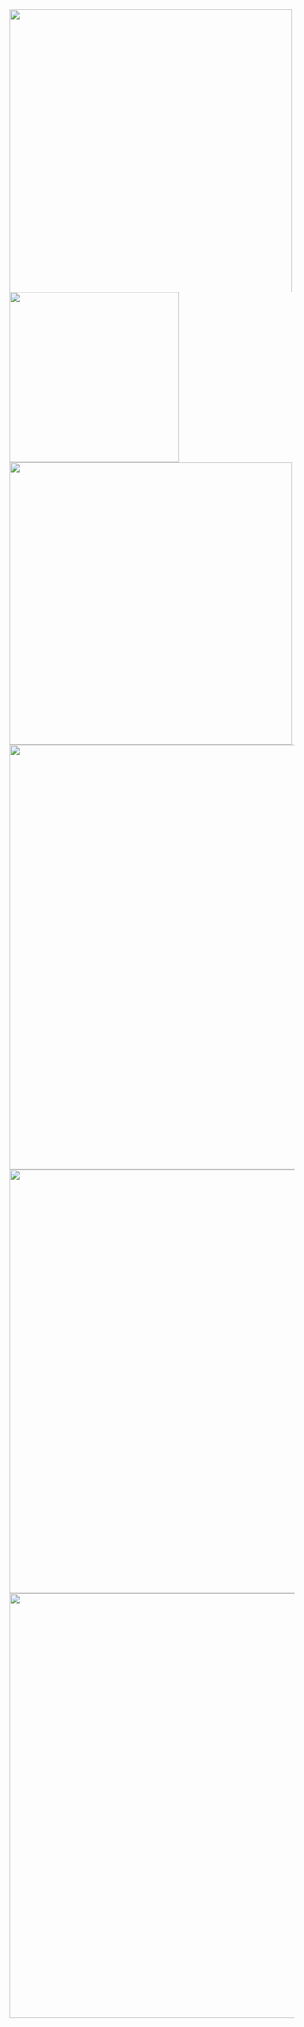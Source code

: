 <img src="https://raw.githubusercontent.com/JoakimJoensuu/ot-harjoitustyo/master/dokumentaatio/kuvat/pakkausrakenne.png" width="500">
<img src="https://raw.githubusercontent.com/JoakimJoensuu/ot-harjoitustyo/master/dokumentaatio/kuvat/datamalli.png" width="300">
<img src="https://raw.githubusercontent.com/JoakimJoensuu/ot-harjoitustyo/master/dokumentaatio/kuvat/pakkauskaavio.png" width="500">
<img src="https://raw.githubusercontent.com/JoakimJoensuu/ot-harjoitustyo/master/dokumentaatio/kuvat/sekvenssikaavioSimulaationLuominenSatunnaisillaHinnoilla.png" width="750">
<img src="https://raw.githubusercontent.com/JoakimJoensuu/ot-harjoitustyo/master/dokumentaatio/kuvat/sekvenssikaavioSimulaationTallentaminen.png" width="750">
<img src="https://raw.githubusercontent.com/JoakimJoensuu/ot-harjoitustyo/master/dokumentaatio/kuvat/sekvenssikaavioTallennetunSimulaationGenerointiJaNayttaminen.png" width="750">



